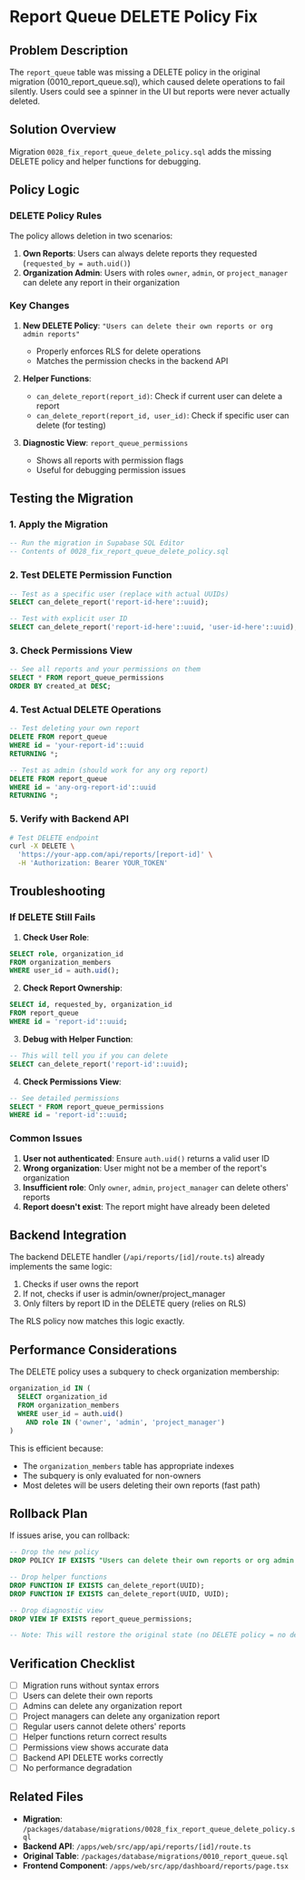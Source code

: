 # Report Queue DELETE Policy Fix

## Problem Description

The `report_queue` table was missing a DELETE policy in the original migration (0010_report_queue.sql), which caused delete operations to fail silently. Users could see a spinner in the UI but reports were never actually deleted.

## Solution Overview

Migration `0028_fix_report_queue_delete_policy.sql` adds the missing DELETE policy and helper functions for debugging.

## Policy Logic

### DELETE Policy Rules

The policy allows deletion in two scenarios:

1. **Own Reports**: Users can always delete reports they requested (`requested_by = auth.uid()`)
2. **Organization Admin**: Users with roles `owner`, `admin`, or `project_manager` can delete any report in their organization

### Key Changes

1. **New DELETE Policy**: `"Users can delete their own reports or org admin reports"`
   - Properly enforces RLS for delete operations
   - Matches the permission checks in the backend API

2. **Helper Functions**:
   - `can_delete_report(report_id)`: Check if current user can delete a report
   - `can_delete_report(report_id, user_id)`: Check if specific user can delete (for testing)

3. **Diagnostic View**: `report_queue_permissions`
   - Shows all reports with permission flags
   - Useful for debugging permission issues

## Testing the Migration

### 1. Apply the Migration

```sql
-- Run the migration in Supabase SQL Editor
-- Contents of 0028_fix_report_queue_delete_policy.sql
```

### 2. Test DELETE Permission Function

```sql
-- Test as a specific user (replace with actual UUIDs)
SELECT can_delete_report('report-id-here'::uuid);

-- Test with explicit user ID
SELECT can_delete_report('report-id-here'::uuid, 'user-id-here'::uuid);
```

### 3. Check Permissions View

```sql
-- See all reports and your permissions on them
SELECT * FROM report_queue_permissions
ORDER BY created_at DESC;
```

### 4. Test Actual DELETE Operations

```sql
-- Test deleting your own report
DELETE FROM report_queue
WHERE id = 'your-report-id'::uuid
RETURNING *;

-- Test as admin (should work for any org report)
DELETE FROM report_queue
WHERE id = 'any-org-report-id'::uuid
RETURNING *;
```

### 5. Verify with Backend API

```bash
# Test DELETE endpoint
curl -X DELETE \
  'https://your-app.com/api/reports/[report-id]' \
  -H 'Authorization: Bearer YOUR_TOKEN'
```

## Troubleshooting

### If DELETE Still Fails

1. **Check User Role**:

```sql
SELECT role, organization_id
FROM organization_members
WHERE user_id = auth.uid();
```

2. **Check Report Ownership**:

```sql
SELECT id, requested_by, organization_id
FROM report_queue
WHERE id = 'report-id'::uuid;
```

3. **Debug with Helper Function**:

```sql
-- This will tell you if you can delete
SELECT can_delete_report('report-id'::uuid);
```

4. **Check Permissions View**:

```sql
-- See detailed permissions
SELECT * FROM report_queue_permissions
WHERE id = 'report-id'::uuid;
```

### Common Issues

1. **User not authenticated**: Ensure `auth.uid()` returns a valid user ID
2. **Wrong organization**: User might not be a member of the report's organization
3. **Insufficient role**: Only `owner`, `admin`, `project_manager` can delete others' reports
4. **Report doesn't exist**: The report might have already been deleted

## Backend Integration

The backend DELETE handler (`/api/reports/[id]/route.ts`) already implements the same logic:

1. Checks if user owns the report
2. If not, checks if user is admin/owner/project_manager
3. Only filters by report ID in the DELETE query (relies on RLS)

The RLS policy now matches this logic exactly.

## Performance Considerations

The DELETE policy uses a subquery to check organization membership:

```sql
organization_id IN (
  SELECT organization_id
  FROM organization_members
  WHERE user_id = auth.uid()
    AND role IN ('owner', 'admin', 'project_manager')
)
```

This is efficient because:

- The `organization_members` table has appropriate indexes
- The subquery is only evaluated for non-owners
- Most deletes will be users deleting their own reports (fast path)

## Rollback Plan

If issues arise, you can rollback:

```sql
-- Drop the new policy
DROP POLICY IF EXISTS "Users can delete their own reports or org admin reports" ON report_queue;

-- Drop helper functions
DROP FUNCTION IF EXISTS can_delete_report(UUID);
DROP FUNCTION IF EXISTS can_delete_report(UUID, UUID);

-- Drop diagnostic view
DROP VIEW IF EXISTS report_queue_permissions;

-- Note: This will restore the original state (no DELETE policy = no deletes allowed)
```

## Verification Checklist

- [ ] Migration runs without syntax errors
- [ ] Users can delete their own reports
- [ ] Admins can delete any organization report
- [ ] Project managers can delete any organization report
- [ ] Regular users cannot delete others' reports
- [ ] Helper functions return correct results
- [ ] Permissions view shows accurate data
- [ ] Backend API DELETE works correctly
- [ ] No performance degradation

## Related Files

- **Migration**: `/packages/database/migrations/0028_fix_report_queue_delete_policy.sql`
- **Backend API**: `/apps/web/src/app/api/reports/[id]/route.ts`
- **Original Table**: `/packages/database/migrations/0010_report_queue.sql`
- **Frontend Component**: `/apps/web/src/app/dashboard/reports/page.tsx`

